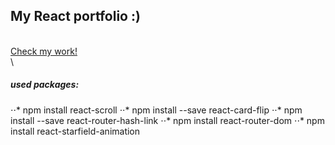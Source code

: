 ## My React portfolio :) 
\
[Check my work!](https://konrad-dev.vercel.app/)
\
\
##### used packages:
⋅⋅* npm install react-scroll
⋅⋅* npm  install --save react-card-flip
⋅⋅* npm install --save react-router-hash-link
⋅⋅* npm install  react-router-dom
⋅⋅* npm install  react-starfield-animation
